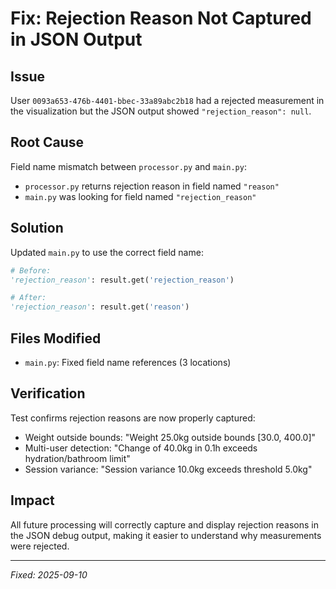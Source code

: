 # Fix: Rejection Reason Not Captured in JSON Output

## Issue
User `0093a653-476b-4401-bbec-33a89abc2b18` had a rejected measurement in the visualization but the JSON output showed `"rejection_reason": null`.

## Root Cause
Field name mismatch between `processor.py` and `main.py`:
- `processor.py` returns rejection reason in field named `"reason"`
- `main.py` was looking for field named `"rejection_reason"`

## Solution
Updated `main.py` to use the correct field name:
```python
# Before:
'rejection_reason': result.get('rejection_reason')

# After:
'rejection_reason': result.get('reason')
```

## Files Modified
- `main.py`: Fixed field name references (3 locations)

## Verification
Test confirms rejection reasons are now properly captured:
- Weight outside bounds: "Weight 25.0kg outside bounds [30.0, 400.0]"
- Multi-user detection: "Change of 40.0kg in 0.1h exceeds hydration/bathroom limit"
- Session variance: "Session variance 10.0kg exceeds threshold 5.0kg"

## Impact
All future processing will correctly capture and display rejection reasons in the JSON debug output, making it easier to understand why measurements were rejected.

---
*Fixed: 2025-09-10*
